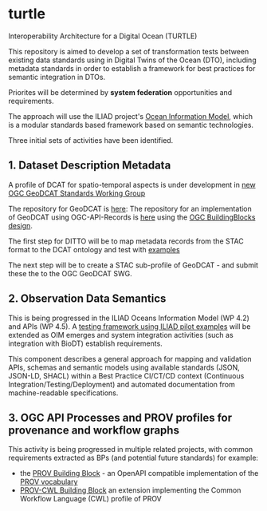 # turtle
Interoperability Architecture for a Digital Ocean (TURTLE)

This repository is aimed to develop a set of transformation tests between existing data standards using in Digital Twins of the Ocean (DTO), including metadata standards in order to establish a framework for best practices for semantic integration in DTOs.

Priorites will be determined by **system federation** opportunities and requirements. 

The approach will use the ILIAD project's [Ocean Information Model](https://github.com/ILIAD-ocean-twin/OIM), which is a modular standards based framework based on semantic technologies.

Three initial sets of activities have been identified.

## 1. Dataset Description Metadata

A profile of DCAT for spatio-temporal aspects is under development in [new OGC GeoDCAT Standards Working Group](https://www.ogc.org/press-release/ogc-forms-new-geodcat-standards-working-group/)

The repository for GeoDCAT is [here](https://github.com/opengeospatial/GeoDCAT-SWG):
The repository for an implementation of GeoDCAT using OGC-API-Records is [here](https://github.com/ogcincubator/geodcat-ogcapi-records)  using the [OGC BuildingBlocks design](https://github.com/opengeospatial/bblock-template). 

The first step for DITTO will be to map metadata records from the STAC format to the DCAT ontology and test with [examples](examples/STAC/)

The next step will be to create a  STAC sub-profile of GeoDCAT - and submit these the to the OGC GeoDCAT SWG.

## 2. Observation Data Semantics

This is being progressed in the ILIAD Oceans Information Model (WP 4.2) and APIs (WP 4.5).  A [testing framework using ILIAD pilot examples](https://github.com/ogcincubator/iliad-apis-features) will be extended as OIM emerges and system integration activities (such as integration with BioDT) establish requirements.

This component describes a general approach for mapping and validation APIs, schemas and semantic models using available standards (JSON, JSON-LD, SHACL) within a Best Practice CI/CT/CD context (Continuous Integration/Testing/Deployment) and automated documentation from machine-readable specifications.

## 3. OGC API Processes and PROV profiles for provenance and workflow graphs

This activity is being progressed in multiple related projects, with common requirements extracted as BPs (and potential future standards) for example:

- the [PROV Building Block](https://github.com/ogcincubator/bblock-prov-schema) - an OpenAPI compatible implementation of the [PROV vocabulary](https://www.w3.org/TR/prov-o/)
- [PROV-CWL Building Block](https://github.com/ogcincubator/prov-cwl/tree/master) an extension implementing the  Common Workflow Language (CWL) profile of PROV 

